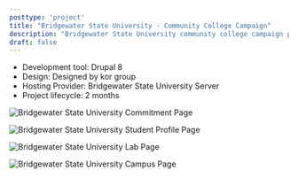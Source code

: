 ```yaml
---
posttype: 'project'
title: "Bridgewater State University - Community College Campaign"
description: "Bridgewater State University community college campaign project"
draft: false
---
```


- Development tool: Drupal 8         
- Design: Designed by kor group  
- Hosting Provider: Bridgewater State University Server  
- Project lifecycle: 2 months  

![Bridgewater State University Commitment Page](../../assets/portfolio/kor/feature/bsu/bsu-cc2/full-bsu-cc2-campus.png)

![Bridgewater State University Student Profile Page](../../assets/portfolio/kor/feature/bsu/bsu-cc2/full-bsu-cc2-student.png)

![Bridgewater State University Lab Page](../../assets/portfolio/kor/feature/bsu/bsu-cc2/full-bsu-cc2-lab.png)

![Bridgewater State University Campus Page](../../assets/portfolio/kor/feature/bsu/bsu-cc2/full-bsu-cc2-campus.png)